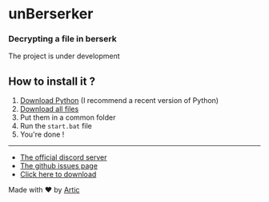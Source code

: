 # unBerserker

### Decrypting a file in berserk

The project is under development

## How to install it ?

1. [Download Python](https://www.python.org/downloads/) (I recommend a recent version of Python)
2. [Download all files](https://github.com/ArticOff/unBerserker/archive/refs/heads/main.zip)
3. Put them in a common folder
4. Run the `start.bat` file
5. You're done !

***

- [The official discord server](https://discord.com/invite/h7YFnP45jv)
- [The github issues page](https://github.com/ArticOff/unBerserker/issues)
- [Click here to download](https://github.com/ArticOff/unBerserker/archive/refs/heads/main.zip)

Made with ❤️ by [Artic](https://discord.com/users/855783629047988274)
